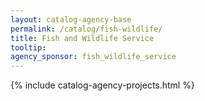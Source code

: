 ```yaml
---
layout: catalog-agency-base
permalink: /catalog/fish-wildlife/
title: Fish and Wildlife Service
tooltip: 
agency_sponsor: fish_wildlife_service
---
```


{% include catalog-agency-projects.html %}